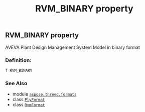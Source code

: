 ﻿---
title: RVM_BINARY property
second_title: Aspose.3D for Python via .NET API References
description: 
type: docs
weight: 440
url: /python-net/aspose.threed.formats/plyformat/rvm_binary/
is_root: false
---

## RVM_BINARY property


AVEVA Plant Design Management System Model in binary format
### Definition:
```python
f RVM_BINARY 
```

### See Also
* module [`aspose.threed.formats`](../../)
* class [`PlyFormat`](/3d/python-net/aspose.threed.formats/plyformat)
* class [`RvmFormat`](/3d/python-net/aspose.threed.formats/rvmformat)

